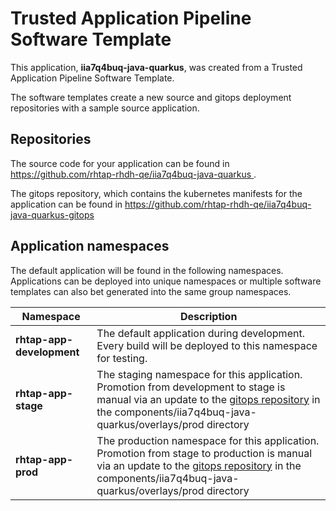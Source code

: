 # Trusted Application Pipeline Software Template

This application, **iia7q4buq-java-quarkus**, was created from a Trusted Application Pipeline Software Template.

The software templates create a new source and gitops deployment repositories with a sample source application. 

## Repositories

The source code for your application can be found in [https://github.com/rhtap-rhdh-qe/iia7q4buq-java-quarkus ](https://github.com/rhtap-rhdh-qe/iia7q4buq-java-quarkus ).
 
The gitops repository, which contains the kubernetes manifests for the application can be found in 
[https://github.com/rhtap-rhdh-qe/iia7q4buq-java-quarkus-gitops ](https://github.com/rhtap-rhdh-qe/iia7q4buq-java-quarkus-gitops ) 

## Application namespaces 

The default application will be found in the following namespaces. Applications can be deployed into unique namespaces or multiple software templates can also bet generated into the same group namespaces.  

|  Namespace   |  Description   |  
| -------- | -------- |   
| **rhtap-app-development** | The default application during development. Every build will be deployed to this namespace for testing. | 
| **rhtap-app-stage** | The staging namespace for this application. Promotion from development to stage is manual via an update to the [gitops repository](https://github.com/rhtap-rhdh-qe/iia7q4buq-java-quarkus-gitops ) in the components/iia7q4buq-java-quarkus/overlays/prod directory |  
| **rhtap-app-prod** | The production namespace for this application. Promotion from stage to production is manual via an update to the [gitops repository](https://github.com/rhtap-rhdh-qe/iia7q4buq-java-quarkus-gitops ) in the components/iia7q4buq-java-quarkus/overlays/prod directory | 